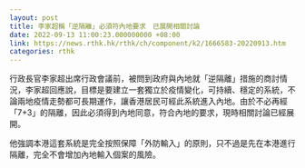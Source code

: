 ```yaml
---
layout: post
title: 李家超稱「逆隔離」必須符內地要求　已展開相關討論
date: 2022-09-13 11:00:23.000000000 +08:00
link: https://news.rthk.hk/rthk/ch/component/k2/1666583-20220913.htm
categories: rthk
---
```


行政長官李家超出席行政會議前，被問到政府與內地就「逆隔離」措施的商討情況，李家超回應說，目標是要建立一套獨立於疫情變化，可持續、穩定的系統，不論兩地疫情走勢都可長期運作，讓香港居民可經此系統進入內地。由於不必再經「7+3」的隔離，因此必須得到內地同意，符合內地的要求，現時相關討論已經展開。

他強調本港這套系統是完全按照保障「外防輸入」的原則，只不過是先在本港進行隔離，完全不會增加內地輸入個案的風險。
